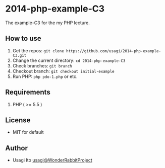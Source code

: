 2014-php-example-C3
===================

The example-C3 for the my PHP lecture.

## How to use

1. Get the repos: `git clone https://github.com/usagi/2014-php-example-C3.git`
1. Change the current directory: `cd 2014-php-example-C3`
1. Check branches: `git branch`
1. Checkout branch: `git checkout initial-example`
1. Run PHP: `php pdo-1.php` or etc.

## Requirements

1. PHP ( >= 5.5 )

## License

- MIT for default

## Author

- Usagi Ito <usagi@WonderRabbitProject>
